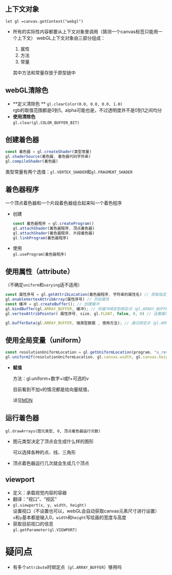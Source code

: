
## 上下文对象
`let gl =canvas.getContext("webgl")`

- 所有的实际性内容都要从上下文对象里调用（猜测一个canvas标签只能用一个上下文）
  webGL上下文对象由三部分组成：

  1. 属性  
  2. 方法  
  3. 常量  

  其中方法和常量存放于原型链中  


## webGL清除色
- **定义清除色 ** 
  `gl.clearColor(0.0, 0.0, 0.0, 1.0)`  
  rgb的取值范围都是0到1。alpha可能也是，不过透明度并不是0到1之间均分  
- **使用清除色**  
  `gl.clear(gl.COLOR_BUFFER_BIT)`  


## 创建着色器
```javascript
const 着色器 = gl.createShader(类型常量)
gl.shaderSource(着色器, 着色器代码字符串)
gl.compileShader(着色器)
```
类型常量有两个选值：`gl.VERTEX_SHADER`和`gl.FRAGMENT_SHADER`  


## 着色器程序
一个顶点着色器和一个片段着色器组合起来叫一个着色程序  
- 创建  
  ```javascript
  const 着色器程序 = gl.createProgram()
  gl.attachShader(着色器程序, 顶点着色器)
  gl.attachShader(着色器程序, 片段着色器)
  gl.linkProgram(着色器程序)
  ```
- 使用  
  `gl.useProgram(着色器程序)`    


## 使用属性（attribute）
（不确定`uniform`和`varying`适不适用）  
```javascript
const 属性序号 = gl.getAttribLocation(着色器程序, 字符串的属性名) // 获取指定属性在着色器程序中的序号
gl.enableVertexAttribArray(属性序号) // 开启属性
const 缓冲 = gl.createBuffer(); // 创建缓冲
gl.bindBuffer(gl.ARRAY_BUFFER, 缓冲); // 将缓冲绑定到绑定点（gl.ARRAY_BUFFER）
gl.vertexAttribPointer( 属性序号, size, gl.FLOAT, false, 0, 0) // 设置属性如何从缓冲中读取数据（size规定了一次读取数组的几个元素，如果size小于属性的向量分量数的话，那么一个属性中没有从缓冲中读取数据的部分将会取默认值）（执行这个方法前绑定点上要有缓冲）

gl.bufferData(gl.ARRAY_BUFFER, 强类型数据 , 使用方法); // 通过绑定点（gl.ARRAY_BUFFER）给缓冲传输强类型数据（“最初例子”用的使用方法是`gl.STATIC_DRAW`）
```

## 使用全局变量（uniform）

```javascript
const resolutionUniformLocation = gl.getUniformLocation(program, "u_resolution"); // 获取指定uniform在着色器程序中的序号（不确定是否有“启用uniform”的功能）
gl.uniform2f(resolutionUniformLocation, gl.canvas.width, gl.canvas.height); // 给某个uniform赋值
```

- **赋值**   

  方法：gl.uniform+数字+i或f+可选的v  

  目前看到不加v的情况都是给向量赋值，

  详见[MDN](https://developer.mozilla.org/zh-CN/docs/Web/API/WebGLRenderingContext/uniform)

## 运行着色器

`gl.drawArrays(图元类型, 0, 顶点着色器运行次数)`  

- 图元类型决定了顶点会生成什么样的图形  

  可以选择各种的点、线、三角形

- 顶点着色器运行几次就会生成几个顶点  


## viewport
- 定义：承载视觉内容的容器  
- 翻译：“视口”、“视区”  
- `gl.viewport(x, y, width, height)`  
  设置视口（不设置也可以，webGL会自动获取canvas元素尺寸进行设置）  
  `x`和`y`基本都是输入0，`width`和`height`写绘画的宽度与高度  
- 获取目前视口的信息  
  `gl.getParameter(gl.VIEWPORT)`  


# 疑问点

- 有多个`attribute`时绑定点（`gl.ARRAY_BUFFER`）够用吗